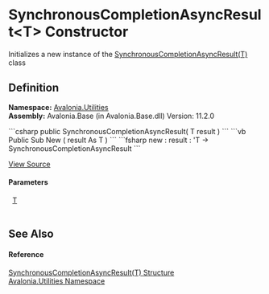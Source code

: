 # SynchronousCompletionAsyncResult&lt;T&gt; Constructor


Initializes a new instance of the <a href="T_Avalonia_Utilities_SynchronousCompletionAsyncResult_1">SynchronousCompletionAsyncResult(T)</a> class



## Definition
**Namespace:** <a href="N_Avalonia_Utilities">Avalonia.Utilities</a>  
**Assembly:** Avalonia.Base (in Avalonia.Base.dll) Version: 11.2.0

<Tabs groupId="api-code-preview">
<TabItem value="csharp" label="C#">
```csharp
public SynchronousCompletionAsyncResult(
	T result
)
```
</TabItem>
<TabItem value="vb" label="VB">
```vb
Public Sub New ( 
	result As T
)
```
</TabItem>
<TabItem value="fsharp" label="F#">
```fsharp
new : 
        result : 'T -> SynchronousCompletionAsyncResult
```
</TabItem>
</Tabs>



<a href="https://github.com/AvaloniaUI/Avalonia/tree/master/src/Avalonia.Base/Utilities/SynchronousCompletionAsyncResult.cs#L25" title="View the source code">View Source</a>



#### Parameters
<dl><dt>  <a href="T_Avalonia_Utilities_SynchronousCompletionAsyncResult_1">T</a></dt><dd> </dd></dl>

## See Also


#### Reference
<a href="T_Avalonia_Utilities_SynchronousCompletionAsyncResult_1">SynchronousCompletionAsyncResult(T) Structure</a>  
<a href="N_Avalonia_Utilities">Avalonia.Utilities Namespace</a>  

